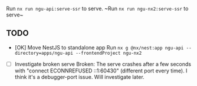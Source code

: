 Run `nx run ngu-api:serve-ssr` to serve.
~Run `nx run ngu-nx2:serve-ssr` to serve~

## TODO
- [OK] Move NestJS to standalone app
    Run `nx g @nx/nest:app ngu-api --directory=apps/ngu-api --frontendProject ngu-nx2`
- [ ] Investigate broken serve
  Broken: 
  The serve crashes after a few seconds with "connect ECONNREFUSED ::1:60430" (different port every time). I think it's a debugger-port issue. Will investigate later.
